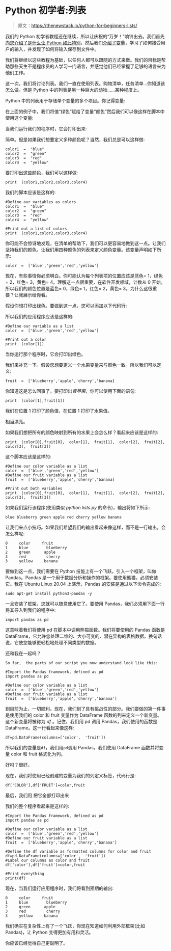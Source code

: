 # Python 初学者:列表

> 原文：<https://thenewstack.io/python-for-beginners-lists/>

我们的 Python 初学者教程还在继续，所以让庆祝的“万岁！”响铃出去。我们首先[向您介绍了是什么让 Python 如此特别](https://thenewstack.io/an-introduction-to-python-for-non-programmers/)，然后我们[介绍了变量](https://thenewstack.io/more-python-for-non-programmers/)，学习了如何接受用户的输入，并发现了如何将输入保存到文件中。

我们将继续以这些教程为基础，以任何人都可以跟随的方式来做。我们的目标是帮助那些天生不是程序员的人学习一门语言，并感觉他们已经掌握了足够的语言来为他们工作。

这一次，我们将讨论列表。我们一直在使用列表。购物清单，任务清单…你知道该怎么做。但是 Python 中的列表是另一种巨大的动物……某种程度上。

Python 中的列表用于存储单个变量的多个项目。你记得变量:

在上面的例子中，我们将值“绿色”赋给了变量“颜色”然后我们可以像这样在脚本中使用这个变量:

当我们运行我们的程序时，它会打印出来:

简单。但是如果我们想要定义多种颜色呢？当然，我们总是可以这样做:

```
color1  =  "blue"
color2  =  "green"
color3  =  "red"
color4  =  "yellow"

```

要打印出这些颜色，我们可以这样做:

```
print  (color1,color2,color3,color4)

```

我们的脚本应该是这样的:

```
#Define our variables as colors
color1  =  "blue"
color2  =  "green"
color3  =  "red"
color4  =  "yellow"

#Print out a list of colors
print  (color1,color2,color3,color4)

```

你可能不会惊讶地发现，在清单的帮助下，我们可以更容易地做到这一点。让我们坚持我们的颜色。让我们用四种颜色的列表来定义颜色变量。该变量声明如下所示:

```
color  =  ['blue','green','red','yellow']

```

现在，有些事情你必须明白。你可能认为每个列表项的位置应该是蓝色= 1，绿色= 2，红色= 3，黄色= 4。理解这一点很重要，在软件开发领域，计数从 0 开始。所以我们的颜色位置是蓝色= 0，绿色= 1，红色= 2，黄色= 3。为什么这很重要？让我展示给你看。

假设你想打印出绿色。要做到这一点，您可以添加以下代码行:

所以我们的应用程序应该是这样的:

```
#Define our variable as a list
color  =  ['blue','green','red','yellow']

#Print out a color
print  (color[1])

```

当你运行那个程序时，它会打印出绿色。

我们来补充一下。假设您想要定义一个水果变量来与颜色一致。所以我们可以定义:

```
fruit  =  ['blueberry','apple','cherry','banana]

```

你知道这是怎么回事了。要打印出*青苹果*，你可以使用下面的语句:

```
print  (color[1],fruit[1])

```

我们在位置 1 打印了颜色值，在位置 1 打印了水果值。

相当漂亮。

如果我们想把所有的颜色映射到所有的水果上会怎么样？看起来应该是这样的:

```
print  (color[0],fruit[0],  color[1],  fruit[1],  color[2],  fruit[2],  color[3],  fruit[3])

```

这个脚本应该是这样的:

```
#Define our color variable as a list
color  =  ['blue','green','red','yellow']
#Define our fruit variable as a list
fruit  =  ['blueberry','apple','cherry','banana]

#Print out both variables
print  (color[0],fruit[0],  color[1],  fruit[1],  color[2],  fruit[2],  color[3],  fruit[3])

```

如果我们运行该程序(使用类似 *python lists.py* 的命令)，输出将如下所示:

```
blue blueberry green apple red cherry yellow banana

```

让我们来点小技巧。如果我们希望我们的输出看起来像这样，而不是一行输出，会怎么样呢:

```
0     color     fruit
1     blue        blueberry
2     green      apple
3     red         cherry
3     yellow     banana

```

要做到这一点，我们需要在 Python 技能上有一个飞跃，引入一个框架，叫做 Pandas。Pandas 是一个用于数据分析和操作的框架。要使用熊猫，必须安装它。我在 Ubuntu Linux 20.04 上演示，Pandas 的安装是通过以下命令完成的:

`sudo apt-get install python3-pandas -y`

一旦安装了框架，您就可以随意使用它了。要使用 Pandas，我们必须用下面一行将其导入到我们的程序中:

`import pandas as pd`

这意味着我们将使用 pd 在脚本中调用熊猫函数。我们将要使用的 Pandas 函数是 DataFrame，它允许您处理二维的、大小可变的、潜在异构的表格数据。换句话说，它使您能够更轻松地处理不同类型的数据。

还和我在一起吗？

```
So far,  the parts of our script you now understand look like this:

#Import the Pandas framework, defined as pd
import pandas as pd

#Define our color variable as a list
color  =  ['blue','green','red','yellow']
#Define our fruit variable as a list
fruit  =  ['blueberry','apple','cherry','banana']

```

到目前为止，一切顺利。现在，我们到了具有挑战性的部分。我们要做的第一件事是使用我们的 color 和 fruit 变量作为 DataFrame 函数的列来定义一个新变量。这个新变量将被称为 *df* 。记住，我们用 pd 调用 Pandas，我们使用的函数是 DataFrame。这一行看起来像这样:

```
df=pd.DataFrame(columns=['color',  'fruit'])

```

所以我们的变量是`df`，我们用`pd`调用 Pandas，我们使用 DataFrame 函数并将变量 color 和 fruit 格式化为列。

好吗？很好。

现在，我们将使用已经创建的变量为我们的列定义标签，代码行是:

```
df['COLOR'],df['FRUIT']=color,fruit

```

最后，我们用
把它全部打印出来

我们的整个程序看起来是这样的:

```
#Import the Pandas framework, defined as pd
import pandas as pd

#Define our color variable as a list
color  =  ['blue','green','red','yellow']
#Define our fruit variable as a list
fruit  =  ['blueberry','apple','cherry','banana']

#Define the df variable as formatted columns for color and fruit
df=pd.DataFrame(columns=['color',  'fruit'])
#Label our columns as color and fruit
df['color'],df['fruit']=color,fruit

#Print everything
print(df)

```

现在，当我们运行应用程序时，我们将看到预期的输出:

```
0     color     fruit
1     blue        blueberry
2     green      apple
3     red         cherry
3     yellow     banana

```

我们确实在复杂性上有了一个飞跃，你现在知道如何利用外部框架(比如 Pandas)，让 Python 变得更加有用和灵活。

你应该已经觉得自己更聪明了。

<svg xmlns:xlink="http://www.w3.org/1999/xlink" viewBox="0 0 68 31" version="1.1"><title>Group</title> <desc>Created with Sketch.</desc></svg>